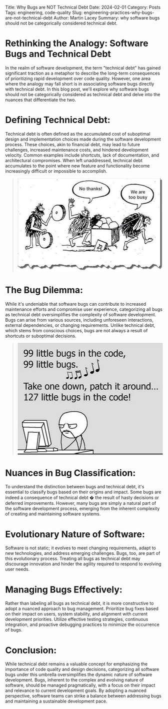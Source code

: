 Title: Why Bugs are NOT Technical Debt
Date: 2024-02-01
Category: Posts 
Tags: engineering, code-quality
Slug: engineering-practices-why-bugs-are-not-technical-debt
Author: Martin Lacey
Summary: why software bugs should not be categorically considered technical debt.

# Rethinking the Analogy: Software Bugs and Technical Debt

In the realm of software development, the term "technical debt" has gained significant traction as a metaphor to describe the long-term consequences of prioritizing rapid development over code quality.  However, one area where the analogy may fall short is in associating software bugs directly with technical debt. In this blog post, we'll explore why software bugs should not be categorically considered as technical debt and delve into the nuances that differentiate the two.

# Defining Technical Debt:

Technical debt is often defined as the accumulated cost of suboptimal design and implementation choices made during the software development process. These choices, akin to financial debt, may lead to future challenges, increased maintenance costs, and hindered development velocity. Common examples include shortcuts, lack of documentation, and architectural compromises.  When left unaddressed, technical debt accumulates to the point where new feature and functionality become increasingly difficult or impossible to accomplish.

> ![Technical Debt](../images/engineering-practices-why-bugs-are-not-technical-debt-1.png) 

# The Bug Dilemma:

While it's undeniable that software bugs can contribute to increased maintenance efforts and compromise user experience, categorizing all bugs as technical debt oversimplifies the complexity of software development. Bugs can arise from various sources, including unforeseen interactions, external dependencies, or changing requirements. Unlike technical debt, which stems from conscious choices, bugs are not always a result of shortcuts or suboptimal decisions.

> ![Technical Debt](../images/engineering-practices-why-bugs-are-not-technical-debt-2b.png) 


# Nuances in Bug Classification:

To understand the distinction between bugs and technical debt, it's essential to classify bugs based on their origins and impact. Some bugs are indeed a consequence of technical debt � the result of hasty decisions or deferred improvements. However, many bugs are simply a natural part of the software development process, emerging from the inherent complexity of creating and maintaining software systems.

# Evolutionary Nature of Software:
Software is not static; it evolves to meet changing requirements, adapt to new technologies, and address emerging challenges. Bugs, too, are part of this evolutionary process. Treating all bugs as technical debt may discourage innovation and hinder the agility required to respond to evolving user needs.

# Managing Bugs Effectively:
Rather than labeling all bugs as technical debt, it is more constructive to adopt a nuanced approach to bug management. Prioritize bug fixes based on their impact on users, system stability, and alignment with current development priorities. Utilize effective testing strategies, continuous integration, and proactive debugging practices to minimize the occurrence of bugs.

# Conclusion:

While technical debt remains a valuable concept for emphasizing the importance of code quality and design decisions, categorizing all software bugs under this umbrella oversimplifies the dynamic nature of software development. Bugs, inherent to the complex and evolving nature of software, should be managed pragmatically, with a focus on their impact and relevance to current development goals. By adopting a nuanced perspective, software teams can strike a balance between addressing bugs and maintaining a sustainable development pace.